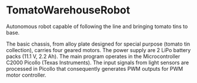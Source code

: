 TomatoWarehouseRobot
====================

Autonomous robot capable of  following the line and bringing tomato tins to base.

The basic chassis, from alloy plate designed for special purpose (tomato tin collection), carries four geared motors. The power supply are 2 LiPo battery packs (11.1 V, 2.2 Ah).
The main program operates in the Microcontroller C2000 Picollo (Texas Instruments). The input signals from light sensors are processed in Picollo that consequently generates PWM outputs for PWM motor controller.
